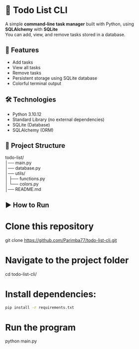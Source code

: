 # 📝 Todo List CLI

A simple **command-line task manager** built with Python, using **SQLAlchemy** with **SQLite**  
You can add, view, and remove tasks stored in a database.  

## 🚀 Features
- Add tasks
- View all tasks
- Remove tasks
- Persistent storage using SQLite database
- Colorful terminal output

## 🛠️ Technologies
- Python 3.10.12
- Standard Library (no external dependencies)
- SQLite (Database)
- SQLAlchemy (ORM)

## 📂 Project Structure

todo-list/  
│── main.py  
│── database.py  
│── utils/  
│ ├── functions.py  
│ └── colors.py  
│── README.md  

## ▶️ How to Run

# Clone this repository
git clone https://github.com/Parimba77/todo-list-cli.git

# Navigate to the project folder
cd todo-list-cli/

# Install dependencies:

```bash
pip install -r requirements.txt
```

# Run the program
python main.py
